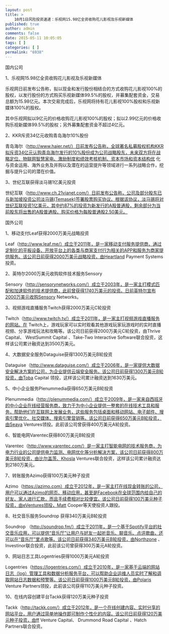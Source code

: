 ```yaml
---
layout: post
title: >
    10月1日风险投资速递：乐视网15.98亿全资收购花儿影视及乐视新媒体
published: true
author: admin
comments: false
date: 2015-05-11 10:05:05
tags: [ ]
categories: [ ]
permalink: "6938"
---
```



国内公司

1、乐视网15.98亿全资收购花儿影视及乐视新媒体

乐视网日前发布公告称，拟以现金和发行股份相结合的方式收购花儿影视100%的股权，以发行股份的方式购买乐视新媒体99.5%的股权，并募集配套资金，交易总额为15.98亿元。本次交易完成后，乐视网将持有花儿影视100%股权和乐视新媒体100%的股权。

其中乐视网拟以9亿元的价格收购花儿影视100%的股权；拟以2.99亿元的价格收购乐视新媒体99.5%的股权；另外募集配套资金不超过4亿元。

2、KKR斥资34亿元收购青岛海尔10%股份

青岛海尔（http://www.haier.net/）日前发布公告称，全球著名私募股权机构KKR拟斥资34亿元认购青岛海尔发行的10%股份成为公司战略股东，未来双方将在战略定位、物联网智慧家电、激励制度和绩效考核机制、资本市场和资本结构优 化与资金运用、海外业务及并购以及潜在的运营提升等领域进行一系列战略合作，挖掘与提升公司的潜在价值。

3、世纪互联获得淡马锡1亿美元投资

世纪互联（http://www.ch.21vianet.com/）日前发布公告称，公司及部分股东已与新加坡投资公司淡马锡(Temasek)签署股票购买协议。根据该协议，淡马锡将对世纪互联投资1亿美元，其中约87%的投资为新发行的A股普通股，剩余部分为当前股东将出售的A股普通股。购买价格为每股普通股2.50美元。

国外公司

1、移动支付Leaf获得2000万美元战略投资

Leaf（http://www.leaf.me/）成立于2011年，是一家移动支付服务提供商，通过定制化的平板设备、开放平台上的各类与商家支付行为相关的APP和服务为商家提供服务。该公司日前获得2000万美元战略投资，由Heartland Payment Systems投资。

2、英特尔2000万美元收购软件技术服务Sensory

Sensory（http://sensorynetworks.com/）成立于2003年，是一家主打模式匹配和加速软件的技术提供商，此前曾获得1740万美元的投资。日前英特尔宣布2000万美元收购Sensory Networks。

3、视频游戏直播服务Twitch获得2000万美元C轮投资

Twitch（http://www.twitch.tv/）成立于2011年，是一家主打视频游戏直播服务的网站。在 Twitch上，游戏玩家可以实时观看其他游戏玩家玩游戏时的实时直播视频、分享游戏玩法和攻略等。该公司日前获得2000万美元C轮投资，由Thrive Capital、 WestSummit Capital 、Take-Two Interactive Software联合投资，这样该公司累计融资达到3500万美元。

4、大数据安全服务Dataguise获得1300万美元B轮投资

Dataguise（http://www.dataguise.com/）成立于2006年，是一家提供大数据安全解决方案的公司，为企业提供云端安全服务。该公司日前获得1300万美元B轮投资，由Toba Capital 领投，这样该公司累计融资达到1630万美元。

5、中小企业服务Plenummedia获得650万美元B轮投资

Plenummedia（http://plenummedia.com/）成立于2009年，是一家来自西班牙的中小企业在线经营服务商，致力于为中小企业提供一整套的在线技术工具和服务，帮助他们在互联网上发展业务，这些服务包括桌面和移动网站、电子邮件、搜索引擎优化、社交媒体、搜索引擎营销等。该公司日前获得650万美元B轮投资，由Seaya Ventures领投。此前该公司曾获得400万美元A轮投资。

6、智能电网Varentec获得800万美元B轮投资

Varentec（http://www.varentec.com/）是一家主打智能电网的技术服务商，为电力行业的公司提供电力监测、电网优化等分析解决方案，该公司日前获得800万美元B轮投资，由比尔盖茨、Khosla Ventures联合投资，这样该公司累计融资达到2180万美元。

7、转账服务Azimo获得100万美元种子投资

Azimo（https://azimo.com）成立于2012年，是一家主打在线现金转账的公司，用户可以通过Azimo的网页、移动应用，甚至是Facebook在全球范围内给自己的好友、家人进行汇款，而且手续费相对比较便宜。该公司日前获得100万美元种子投资，由eVentures领投，Matt Cooper等天使投资人跟投。

8、社交音乐服务Soundrop 获得340万美元B轮投资

Soundrop （http://soundrop.fm/）成立于2011年，是一个基于Spotify平台的社交音乐应用，可以提供“音乐厅”让用户与好友一起听音乐、聊音乐、点评歌曲，还可以在“音乐厅”里点歌等。该公司日前获得340万美元B轮投资，由Northzone 、Investinor联合投资，此前该公司曾获得300万美元A轮投资。

9、网站日志工具Logentries获得1000万美元A轮投资

Logentries（https://logentries.com/）成立于2010年，是一家基于云端的网站日志（log）管理工具和数据分析服务平台，可以帮助企业运维人员实时了解和调取网站日志数据和预警等。该公司日前获得1000万美元B轮投资，由Polaris Venture Partners领投，此前该公司获得110万美元种子投资。

10、在线内容创建平台Tackk获得120万美元种子投资

Tackk（http://tackk.com/）成立于2012年，是一个在线创建内容、实时分享的网站平台，用户通过简单地操作即可制作个性化的内容。该公司日前获得120万美元种子投资，由ff Venture Capital、 Drummond Road Capital 、Hatch Partners联合投资。